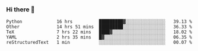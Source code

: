 ### Hi there 👋

<!--
**skywalkerwang98/skywalkerwang98** is a ✨ _special_ ✨ repository because its `README.md` (this file) appears on your GitHub profile.

Here are some ideas to get you started:

- 🔭 I’m currently working on ...
- 🌱 I’m currently learning ...
- 👯 I’m looking to collaborate on ...
- 🤔 I’m looking for help with ...
- 💬 Ask me about ...
- 📫 How to reach me: ...
- 😄 Pronouns: ...
- ⚡ Fun fact: ...
-->

<!--START_SECTION:waka-->
```text
Python             16 hrs          █████████▓░░░░░░░░░░░░░░░   39.13 % 
Other              14 hrs 51 mins  █████████░░░░░░░░░░░░░░░░   36.33 % 
TeX                7 hrs 22 mins   ████▓░░░░░░░░░░░░░░░░░░░░   18.02 % 
YAML               2 hrs 35 mins   █▓░░░░░░░░░░░░░░░░░░░░░░░   06.35 % 
reStructuredText   1 min           ░░░░░░░░░░░░░░░░░░░░░░░░░   00.07 % 
```
<!--END_SECTION:waka-->
